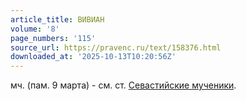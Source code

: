 ```yaml
---
article_title: ВИВИАН
volume: '8'
page_numbers: '115'
source_url: https://pravenc.ru/text/158376.html
downloaded_at: '2025-10-13T10:20:56Z'
---
```


мч. (пам. 9 марта) - см. ст. [Севастийские мученики](<https://pravenc.ru/text/Севастийские мученики.html>).
